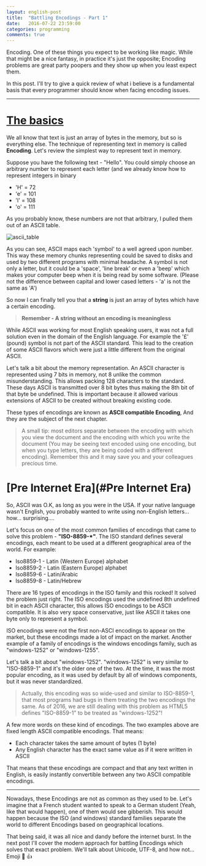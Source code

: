```yaml
---
layout: english-post
title:  "Battling Encodings - Part 1"
date:   2016-07-22 23:59:00
categories: programming
comments: true
---
```


Encoding. One of these things you expect to be working like magic. While that might be a nice fantasy, in practice it's just the opposite; Encoding problems are great party poopers and they show up when you least expect them.

In this post. I'll try to give a quick review of what i believe is a fundamental basis that every programmer should know when facing encoding issues.

---

<a name="The_basics">[The basics](#The_basics)
==============================================

We all know that text is just an array of bytes in the memory, but so is everything else. The technique of representing text in memory is called **Encoding**. Let's review the simplest way to represent text in memory.

Suppose you have the following text - "Hello". You could simply choose an arbitrary number to represent each letter (and we already know how to represent integers in binary

+ 'H' = 72
+ 'e' = 101
+ 'l' = 108
+ 'o' = 111

 As you probably know, these numbers are not that arbitrary, I pulled them out of an ASCII table.

![ascii_table](http://www.asciitable.com/index/asciifull.gif)

As you can see, ASCII maps each 'symbol' to a well agreed upon number. This way these memory chunks representing could be saved to disks and used by two different programs with minimal headache. A symbol is not only a letter, but it could be a 'space', 'line break' or even a 'beep' which makes your computer beep when it is being read by some software. (Please not the difference between capital and lower cased letters - 'a' is not the same as 'A')

So now I can finally tell you that a **string** is just an array of bytes which have a certain encoding.

> **Remember - A string without an encoding is meaningless**

While ASCII was working for most English speaking users, it was not a full solution even in the domain of the English language. For example the '£' (pound) symbol is not part of the ASCII standard. This lead to the creation of some ASCII flavors which were just a little different from the original ASCII.

Let's talk a bit about the memory representation. An ASCII character is represented using 7 bits in memory, not 8 unlike the common misunderstanding. This allows packing 128 characters to the standard.
These days ASCII is transmitted over 8 bit bytes thus making the 8th bit of that byte be undefined.
This is important because it allowed various extensions of ASCII to be created without breaking existing code.

These types of encodings are known as **ASCII compatible Encoding**, And they are the subject of the next chapter.

> A small tip: most editors separate between the encoding with which you view the document and the encoding with which you write the document (You may be seeing text encoded using one encoding, but when you type letters, they are being coded with a different encoding). Remember this and it may save you and your colleagues precious time.

<a name="Pre Internet Era">[Pre Internet Era](#Pre Internet Era)
==============================================
So, ASCII was O.K, as long as you were in the USA. If your native language wasn't English, you probably wanted to write using non-English letters... how... surprising....

Let's focus on one of the most common families of encodings that came to solve this problem - **"ISO-8859-*"**. The ISO standard defines several encodings, each meant to be used at a different geographical area of the world. For example:

* Iso8859-1 - Latin (Western Europe) alphabet
* Iso8859-2 - Latin (Eastern Europe) alphabet
* Iso8859-6 - Latin/Arabic
* Iso8859-8 - Latin/Hebrew

There are 16 types of encodings in the ISO family and this rocked! It solved the problem just right.
The ISO encodings used the undefined 8th undefined bit in each ASCII character, this allows ISO encodings to be ASCII compatible. It is also very space conservative, just like ASCII it takes one byte only to represent a symbol.

ISO encodings were not the first non-ASCI encodings to appear on the market, but these encodings made a lot of impact on the market. Another example of a family of encodings is the windows encodings family, such as "windows-1252" or "windows-1255".

Let's talk a bit about "windows-1252". "windows-1252" is very similar to "ISO-8859-1" and it's the older one of the two. At the time, it was the most popular encoding, as it was used by default by all of windows components, but it was never standardized.

> Actually, this encoding was so wide-used and similar to ISO-8859-1, that most programs had bugs in them treating the two encodings the same. As of 2016, we are still dealing with this problem as HTML5 defines "ISO-8859-1" to be treated as "windows-1252"!

A few more words on these kind of encodings. The two examples above are fixed length ASCII compatible encodings. That means:

* Each character takes the same amount of bytes (1 byte)
* Any English character has the exact same value as if it were written in ASCII

That means that these encodings are compact and that any text written in English, is easily instantly convertible between any two ASCII compatible encodings.

---

Nowadays, these Encodings are not as common as they used to be. Let's imagine that a French student wanted to speak to a German student (Yeah, like that would happen), one of them would see gibberish. This would happen because the ISO (and windows) standard families separate the world to different Encodings based on geographical locations.

That being said, it was all nice and dandy before the internet burst. In the next post I'll cover the modern approach for battling Encodings which solves that exact problem. We'll talk about Unicode, UTF-8, and how not... Emoji :hankey: :+1:
